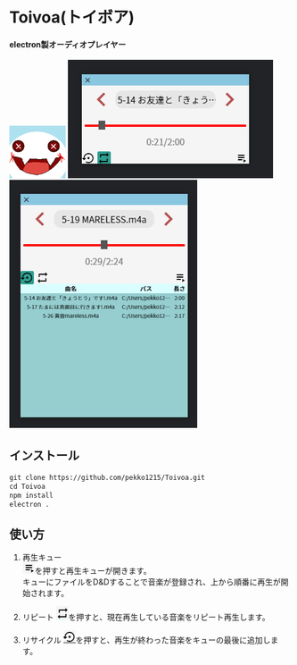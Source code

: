 # Toivoa(トイボア)
#### electron製オーディオプレイヤー
<img src="./src/assets/toivoa.png" style="width:20%">  

<img src="./_image/1.png">  
<img src="./_image/2.png">  

## インストール
```
git clone https://github.com/pekko1215/Toivoa.git
cd Toivoa
npm install
electron .
```

## 使い方
1. 再生キュー  
![](./_image/list_button.png)を押すと再生キューが開きます。  
キューにファイルをD&Dすることで音楽が登録され、上から順番に再生が開始されます。  

2. リピート
![](./_image/repeat.png)を押すと、現在再生している音楽をリピート再生します。  

3. リサイクル
![](./_image/recycle.png)を押すと、再生が終わった音楽をキューの最後に追加します。  
